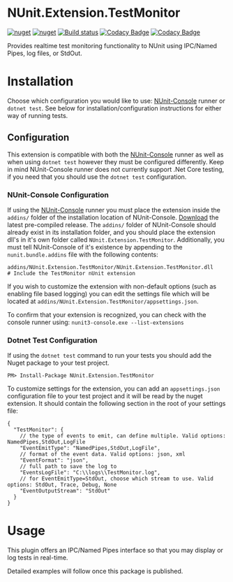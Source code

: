 # NUnit.Extension.TestMonitor
[![nuget](https://img.shields.io/nuget/v/NUnit.Extension.TestMonitor.svg)](https://www.nuget.org/packages/NUnit.Extension.TestMonitor/)
[![nuget](https://img.shields.io/nuget/dt/NUnit.Extension.TestMonitor.svg)](https://www.nuget.org/packages/NUnit.Extension.TestMonitor/)
[![Build status](https://ci.appveyor.com/api/projects/status/6vxd3cq83kuo4hg1?svg=true)](https://ci.appveyor.com/project/MichaelBrown/NUnit.Extension.TestMonitor)
[![Codacy Badge](https://api.codacy.com/project/badge/Grade/a79c138869504a359a064a98aa74908a)](https://www.codacy.com/app/replaysMike/NUnit.Extension.TestMonitor?utm_source=github.com&amp;utm_medium=referral&amp;utm_content=replaysMike/NUnit.Extension.TestMonitor&amp;utm_campaign=Badge_Grade)
[![Codacy Badge](https://api.codacy.com/project/badge/Coverage/a79c138869504a359a064a98aa74908a)](https://www.codacy.com/app/replaysMike/NUnit.Extension.TestMonitor?utm_source=github.com&utm_medium=referral&utm_content=replaysMike/NUnit.Extension.TestMonitor&utm_campaign=Badge_Coverage)

Provides realtime test monitoring functionality to NUnit using IPC/Named Pipes, log files, or StdOut.

# Installation

Choose which configuration you would like to use: [NUnit-Console](https://github.com/nunit/nunit-console) runner or `dotnet test`. See below for installation/configuration instructions for either way of running tests.

## Configuration

This extension is compatible with both the [NUnit-Console](https://github.com/nunit/nunit-console) runner as well as when using `dotnet test` however they must be configured differently. Keep in mind NUnit-Console runner does not currently support .Net Core testing, if you need that you should use the `dotnet test` configuration.

### NUnit-Console Configuration

If using the [NUnit-Console](https://github.com/nunit/nunit-console) runner you must place the extension inside the `addins/` folder of the installation location of NUnit-Console. [Download](https://github.com/replaysMike/NUnit.Extension.TestMonitor/releases) the latest pre-compiled release. The `addins/` folder of NUnit-Console should already exist in its installation folder, and you should place the extension dll's in it's own folder called `NUnit.Extension.TestMonitor`. Additionally, you must tell NUnit-Console of it's existence by appending to the `nunit.bundle.addins` file with the following contents:

```
addins/NUnit.Extension.TestMonitor/NUnit.Extension.TestMonitor.dll      # Include the TestMonitor nUnit extension
```
If you wish to customize the extension with non-default options (such as enabling file based logging) you can edit the settings file which will be located at `addins/NUnit.Extension.TestMonitor/appsettings.json`.

To confirm that your extension is recognized, you can check with the console runner using: `nunit3-console.exe --list-extensions`

### Dotnet Test Configuration

If using the `dotnet test` command to run your tests you should add the Nuget package to your test project. 

```
PM> Install-Package NUnit.Extension.TestMonitor
```

To customize settings for the extension, you can add an `appsettings.json` configuration file to your test project and it will be read by the nuget extension. It should contain the following section in the root of your settings file:

```
{
  "TestMonitor": {
    // the type of events to emit, can define multiple. Valid options: NamedPipes,StdOut,LogFile
    "EventEmitType": "NamedPipes,StdOut,LogFile",
    // format of the event data. Valid options: json, xml
    "EventFormat": "json",
    // full path to save the log to
    "EventsLogFile": "C:\\logs\\TestMonitor.log",
    // for EventEmitType=StdOut, choose which stream to use. Valid options: StdOut, Trace, Debug, None
    "EventOutputStream": "StdOut"
  }
}
```

# Usage

This plugin offers an IPC/Named Pipes interface so that you may display or log tests in real-time.

Detailed examples will follow once this package is published.
